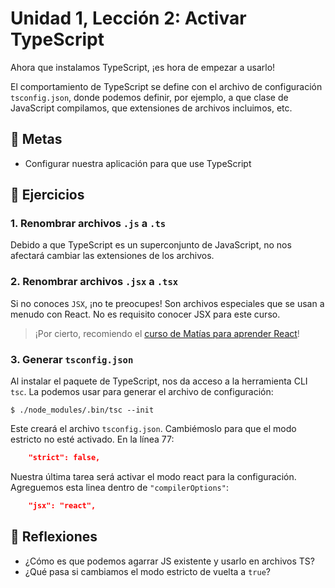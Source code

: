 # Unidad 1, Lección 2: Activar TypeScript

Ahora que instalamos TypeScript, ¡es hora de empezar a usarlo!

El comportamiento de TypeScript se define con el archivo de configuración `tsconfig.json`, donde podemos definir, por ejemplo, a que clase de JavaScript compilamos, que extensiones de archivos incluimos, etc.  

## 🥅 Metas

- Configurar nuestra aplicación para que use TypeScript

## 🤸 Ejercicios

### 1. Renombrar archivos `.js` a `.ts`

Debido a que TypeScript es un superconjunto de JavaScript, no nos afectará cambiar las extensiones de los archivos.

### 2. Renombrar archivos `.jsx` a `.tsx`

Si no conoces `JSX`, ¡no te preocupes! Son archivos especiales que se usan a menudo con React. No es requisito conocer JSX para este curso. 

> ¡Por cierto, recomiendo el [curso de Matías para aprender React](https://www.escuelafrontend.com/react)!

### 3. Generar `tsconfig.json`

Al instalar el paquete de TypeScript, nos da acceso a la herramienta CLI `tsc`. La podemos usar para generar el archivo de configuración:

    $ ./node_modules/.bin/tsc --init
    
Este creará el archivo `tsconfig.json`. Cambiémoslo para que el modo estricto no esté activado. En la línea 77:

```json
    "strict": false, 
```

Nuestra última tarea será activar el modo react para la configuración. Agreguemos esta linea dentro de `"compilerOptions"`:

```json
    "jsx": "react",
```

## 🤔 Reflexiones

- ¿Cómo es que podemos agarrar JS existente y usarlo en archivos TS? 
- ¿Qué pasa si cambiamos el modo estricto de vuelta a `true`?
